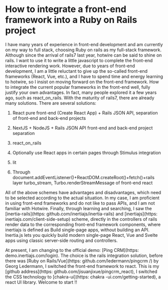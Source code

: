 # How to integrate a front-end framework into a Ruby on Rails project

I have many years of experience in front-end development and am currently on my way to full stack, choosing Ruby on rails as my full-stack framework. Although since the arrival of rails7 last year, hotwire can be said to shine on rails. I want to use it to write a little javascript to complete the front-end interactive rendering work. However, due to years of front-end development, I am a little reluctant to give up the so-called front-end frameworks (React, Vue, etc.), and I have to spend time and energy learning to hotwire, so I insist on moving forward on the front-end framework. How to integrate the current popular frameworks in the front-end well, fully justify your own advantages. In fact, many people explored it a few years ago, such as react_on_rails. With the maturity of rails7, there are already many solutions. There are several solutions:

1. React pure front-end (Create React App) + Rails JSON API, separation of front-end and back-end projects

2. NextJS + NodeJS + Rails JSON API front-end and back-end project separation

3. react_on_rails

4. Optionally use React apps in certain pages through Stimulus integration

5. lit 

6. Through document.addEventListener()+ReactDOM.createRoot()+fetch()+rails layer turbo_stream, Turbo.renderStreamMessage of front-end react

All of the above schemes have advantages and disadvantages, which need to be selected according to the actual situation. In my case, I am proficient in using front-end frameworks and do not like to pass APIs, and I am not familiar with Hotwire. Finally, through learning and searching, I saw the [inertia-rails](https: github.com/inertiajs/inertia-rails) and [inertiajs](https: inertiajs.com/client-side-setup) scheme, directly in the controllers of rails render data to the corresponding front-end framework components, where inertiajs is defined as Build single-page apps, without building an API. Inertia.js lets you quickly build modern single-page React, Vue and Svelte apps using classic server-side routing and controllers.

At present, I am changing to the official demo: [Ping CRM](https: demo.inertiajs.com/login). The choice is the rails integration solution, before there was [Ruby on Rails/Vue](https: github.com/ledermann/pingcrm /) by Georg Ledermann, I switched the front-end framework to react. This is my [github address](https: github.com/jisuanjixue/pingcrm_react), I switched the CSS technology to [chakra-ui](https: chakra -ui.com/getting-started), a react UI library. Welcome to start  !!